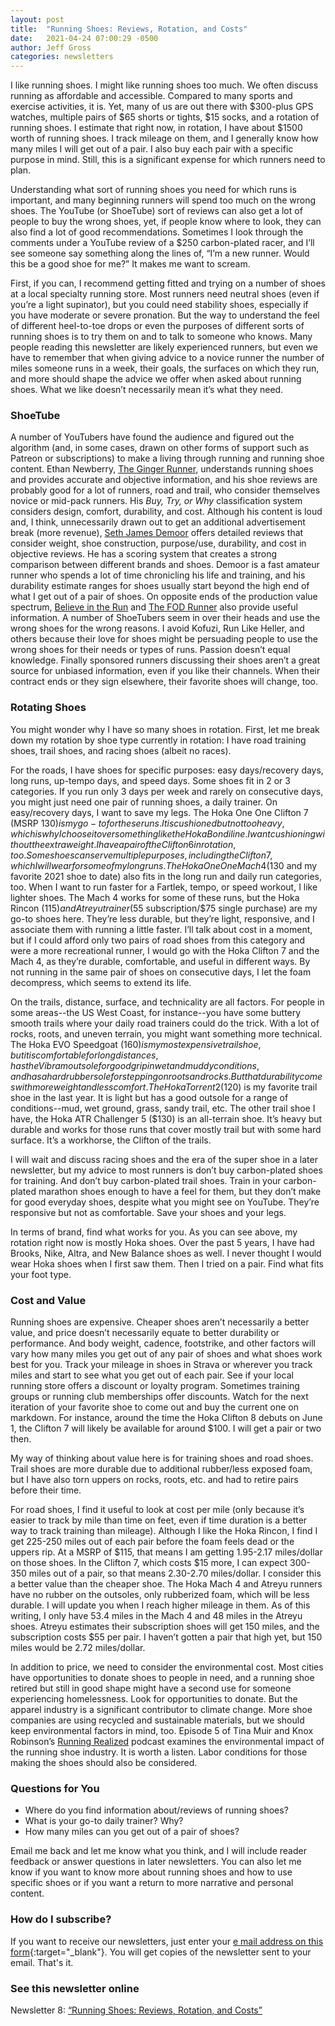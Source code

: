 ```yaml
---
layout: post
title:  "Running Shoes: Reviews, Rotation, and Costs"
date:   2021-04-24 07:00:29 -0500
author: Jeff Gross
categories: newsletters
---
```


I like running shoes. I might like running shoes too much. We often discuss running as affordable and accessible. Compared to many sports and exercise activities, it is. Yet, many of us are out there with $300-plus GPS watches, multiple pairs of $65 shorts or tights, $15 socks, and a rotation of running shoes. I estimate that right now, in rotation, I have about $1500 worth of running shoes. I track mileage on them, and I generally know how many miles I will get out of a pair. I also buy each pair with a specific purpose in mind. Still, this is a significant expense for which runners need to plan.

Understanding what sort of running shoes you need for which runs is important, and many beginning runners will spend too much on the wrong shoes. The YouTube (or ShoeTube) sort of reviews can also get a lot of people to buy the wrong shoes, yet, if people know where to look, they can also find a lot of good recommendations. Sometimes I look through the comments under a YouTube review of a $250 carbon-plated racer, and I’ll see someone say something along the lines of, “I’m a new runner. Would this be a good shoe for me?” It makes me want to scream.

First, if you can, I recommend getting fitted and trying on a number of shoes at a local specialty running store. Most runners need neutral shoes (even if you’re a light supinator), but you could need stability shoes, especially if you have moderate or severe pronation. But the way to understand the feel of different heel-to-toe drops or even the purposes of different sorts of running shoes is to try them on and to talk to someone who knows. Many people reading this newsletter are likely experienced runners, but even we have to remember that when giving advice to a novice runner the number of miles someone runs in a week, their goals, the surfaces on which they run, and more should shape the advice we offer when asked about running shoes. What we like doesn’t necessarily mean it’s what they need.

### ShoeTube

A number of YouTubers have found the audience and figured out the algorithm (and, in some cases, drawn on other forms of support such as Patreon or subscriptions) to make a living through running and running shoe content. Ethan Newberry, [The Ginger Runner](https://www.youtube.com/c/TheGingerRunner), understands running shoes and provides accurate and objective information, and his shoe reviews are probably good for a lot of runners, road and trail, who consider themselves novice or mid-pack runners. His *Buy, Try, or Why* classification system considers design, comfort, durability, and cost. Although his content is loud and, I think, unnecessarily drawn out to get an additional advertisement break (more revenue), [Seth James Demoor](https://www.youtube.com/channel/UCeSHo5kTvzoik4STh7MuMCA) offers detailed reviews that consider weight, shoe construction, purpose/use, durability, and cost in objective reviews. He has a scoring system that creates a strong comparison between different brands and shoes. Demoor is a fast amateur runner who spends a lot of time chronicling his life and training, and his durability estimate ranges for shoes usually start beyond the high end of what I get out of a pair of shoes. On opposite ends of the production value spectrum, [Believe in the Run](https://www.believeintherun.com/) and [The FOD Runner](https://www.youtube.com/channel/UCcPagJur6wcbV5kej6mwG_A) also provide useful information. A number of ShoeTubers seem in over their heads and use the wrong shoes for the wrong reasons. I avoid Kofuzi, Run Like Heller, and others because their love for shoes might be persuading people to use the wrong shoes for their needs or types of runs. Passion doesn’t equal knowledge. Finally sponsored runners discussing their shoes aren’t a great source for unbiased information, even if you like their channels. When their contract ends or they sign elsewhere, their favorite shoes will change, too.

### Rotating Shoes

You might wonder why I have so many shoes in rotation. First, let me break down my rotation by shoe type currently in rotation: I have road training shoes, trail shoes, and racing shoes (albeit no races).

For the roads, I have shoes for specific purposes: easy days/recovery days, long runs, up-tempo days, and speed days. Some shoes fit in 2 or 3 categories. If you run only 3 days per week and rarely on consecutive days, you might just need one pair of running shoes, a daily trainer. On easy/recovery days, I want to save my legs. The Hoka One One Clifton 7 (MSRP $130) is my go-to for these runs. It is cushioned but not too heavy, which is why I choose it over something like the Hoka Bondi line. I want cushioning without the extra weight. I have a pair of the Clifton 6 in rotation, too. Some shoes can serve multiple purposes, including the Clifton 7, which I will wear for some of my long runs. The Hoka One One Mach 4 ($130 and my favorite 2021 shoe to date) also fits in the long run and daily run categories, too. When I want to run faster for a Fartlek, tempo, or speed workout, I like lighter shoes. The Mach 4 works for some of these runs, but the Hoka Rincon ($115) and Atreyu trainer ($55 subscription/$75 single purchase) are my go-to shoes here. They’re less durable, but they’re light, responsive, and I associate them with running a little faster. I’ll talk about cost in a moment, but if I could afford only two pairs of road shoes from this category and were a more recreational runner, I would go with the Hoka Clifton 7 and the Mach 4, as they’re durable, comfortable, and useful in different ways. By not running in the same pair of shoes on consecutive days, I let the foam decompress, which seems to extend its life.

On the trails, distance, surface, and technicality are all factors. For people in some areas--the US West Coast, for instance--you have some buttery smooth trails where your daily road trainers could do the trick. With a lot of rocks, roots, and uneven terrain, you might want something more technical. The Hoka EVO Speedgoat ($160) is my most expensive trail shoe, but it is comfortable for long distances, has the Vibram outsole for good grip in wet and muddy conditions, and has a hard rubber sole for stepping on roots and rocks. But that durability comes with more weight and less comfort. The Hoka Torrent 2 ($120) is my favorite trail shoe in the last year. It is light but has a good outsole for a range of conditions--mud, wet ground, grass, sandy trail, etc. The other trail shoe I have, the Hoka ATR Challenger 5 ($130) is an all-terrain shoe. It’s heavy but durable and works for those runs that cover mostly trail but with some hard surface. It’s a workhorse, the Clifton of the trails.

I will wait and discuss racing shoes and the era of the super shoe in a later newsletter, but my advice to most runners is don’t buy carbon-plated shoes for training. And don’t buy carbon-plated trail shoes. Train in your carbon-plated marathon shoes enough to have a feel for them, but they don’t make for good everyday shoes, despite what you might see on YouTube. They’re responsive but not as comfortable. Save your shoes and your legs.

In terms of brand, find what works for you. As you can see above, my rotation right now is mostly Hoka shoes. Over the past 5 years, I have had Brooks, Nike, Altra, and New Balance shoes as well. I never thought I would wear Hoka shoes when I first saw them. Then I tried on a pair. Find what fits your foot type.

### Cost and Value

Running shoes are expensive. Cheaper shoes aren’t necessarily a better value, and price doesn’t necessarily equate to better durability or performance. And body weight, cadence, footstrike, and other factors will vary how many miles you get out of any pair of shoes and what shoes work best for you. Track your mileage in shoes in Strava or wherever you track miles and start to see what you get out of each pair. See if your local running store offers a discount or loyalty program. Sometimes training groups or running club memberships offer discounts. Watch for the next iteration of your favorite shoe to come out and buy the current one on markdown. For instance, around the time the Hoka Clifton 8 debuts on June 1, the Clifton 7 will likely be available for around $100. I will get a pair or two then.

My way of thinking about value here is for training shoes and road shoes. Trail shoes are more durable due to additional rubber/less exposed foam, but I have also torn uppers on rocks, roots, etc. and had to retire pairs before their time.

For road shoes, I find it useful to look at cost per mile (only because it’s easier to track by mile than time on feet, even if time duration is a better way to track training than mileage). Although I like the Hoka Rincon, I find I get 225-250 miles out of each pair before the foam feels dead or the uppers rip. At a MSRP of $115, that means I am getting 1.95-2.17 miles/dollar on those shoes. In the Clifton 7, which costs $15 more, I can expect 300-350 miles out of a pair, so that means 2.30-2.70 miles/dollar. I consider this a better value than the cheaper shoe. The Hoka Mach 4 and Atreyu runners have no rubber on the outsoles, only rubberized foam, which will be less durable. I will update you when I reach higher mileage in them. As of this writing, I only have 53.4 miles in the Mach 4 and 48 miles in the Atreyu shoes. Atreyu estimates their subscription shoes will get 150 miles, and the subscription costs $55 per pair. I haven’t gotten a pair that high yet, but 150 miles would be 2.72 miles/dollar.

In addition to price, we need to consider the environmental cost. Most cities have opportunities to donate shoes to people in need, and a running shoe retired but still in good shape might have a second use for someone experiencing homelessness. Look for opportunities to donate. But the apparel industry is a significant contributor to climate change. More shoe companies are using recycled and sustainable materials, but we should keep environmental factors in mind, too. Episode 5 of Tina Muir and Knox Robinson’s [Running Realized](https://runningforreal.com/running-realized-episode-five/) podcast examines the environmental impact of the running shoe industry. It is worth a listen. Labor conditions for those making the shoes should also be considered.

### Questions for You

- Where do you find information about/reviews of running shoes?
- What is your go-to daily trainer? Why?
- How many miles can you get out of a pair of shoes?

Email me back and let me know what you think, and I will include reader feedback or answer questions in later newsletters. You can also let me know if you want to know more about running shoes and how to use specific shoes or if you want a return to more narrative and personal content.

### How do I subscribe?

If you want to receive our newsletters, just enter your [e mail address on this form](https://forms.gle/NHEsBP1wo11yYrZj7){:target="_blank"}. You will get copies of the newsletter sent to your email. That's it.

### See this newsletter online

Newsletter 8: [“Running Shoes: Reviews, Rotation, and Costs”]()
